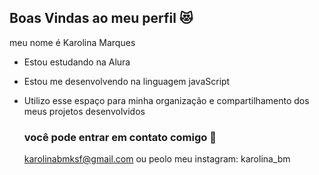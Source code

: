 ## Boas Vindas ao meu perfil 😻

meu nome é Karolina Marques 

- Estou estudando na Alura
- Estou me desenvolvendo na linguagem javaScript
- Utilizo esse espaço para minha organização e compartilhamento dos meus projetos desenvolvidos

  ### você pode entrar em contato comigo 📧

  karolinabmksf@gmail.com ou peolo meu instagram: karolina_bm
